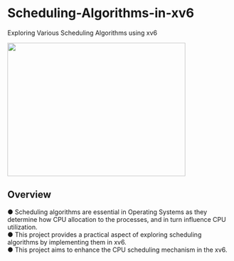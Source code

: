 # Scheduling-Algorithms-in-xv6
Exploring Various Scheduling Algorithms using xv6

<img style="justify:center;" src="https://github.com/user-attachments/assets/bc676e72-c333-41b8-a3b9-a14df2995f77" height="300" width="400">


## Overview
● Scheduling algorithms are essential in Operating Systems as they determine how CPU allocation to the processes, and in turn influence CPU utilization.<br>
 ● This project provides a practical aspect of exploring scheduling algorithms by implementing them in xv6.<br>
 ● This project aims to enhance the CPU scheduling mechanism in the xv6.
